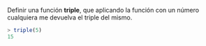 ﻿Definir una función **triple**, que aplicando la función con un número cualquiera me
devuelva el triple del mismo.

```javascript
> triple(5)
15
```